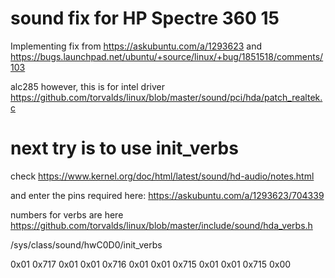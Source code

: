 # sound fix for HP Spectre 360 15

Implementing fix from https://askubuntu.com/a/1293623 and https://bugs.launchpad.net/ubuntu/+source/linux/+bug/1851518/comments/103

 alc285 however, this is for intel driver
 https://github.com/torvalds/linux/blob/master/sound/pci/hda/patch_realtek.c

# next try is to use init_verbs
check https://www.kernel.org/doc/html/latest/sound/hd-audio/notes.html

and enter the pins required here: https://askubuntu.com/a/1293623/704339

numbers for verbs are here https://github.com/torvalds/linux/blob/master/include/sound/hda_verbs.h

/sys/class/sound/hwC0D0/init_verbs

   0x01 0x717 0x01
   0x01 0x716 0x01
   0x01 0x715 0x01
   0x01 0x715 0x00

